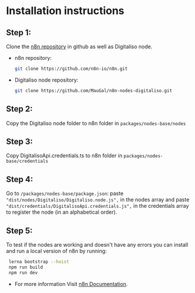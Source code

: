 # Installation instructions

## Step 1:

Clone the [n8n repository](https://github.com/n8n-io/n8n) in github as well as Digitaliso node.

* n8n repository:
   ```sh
  git clone https://github.com/n8n-io/n8n.git
  ```

* Digitaliso node repository:
   ```sh
  git clone https://github.com/MauGal/n8n-nodes-digitaliso.git
  ```

## Step 2:

Copy the Digitaliso node folder to n8n folder in `packages/nodes-base/nodes`

## Step 3:

Copy DigitalisoApi.credentials.ts to n8n folder in `packages/nodes-base/credentials`

## Step 4:

Go to `/packages/nodes-base/package.json`: paste `"dist/nodes/Digitaliso/Digitaliso.node.js",` in the nodes array and paste `"dist/credentials/DigitalisoApi.credentials.js",` in the credentials array to register the node (in an alphabetical order).

## Step 5:

To test if the nodes are working and doesn't have any errors you can install and run a local version of n8n by running:
   ```sh
    lerna bootstrap --hoist
    npm run build
    npm run dev
   ```

* For more information Visit [n8n Documentation](https://docs.n8n.io/integrations/creating-nodes/code/create-first-node/#adding-the-node-to-editor-ui).